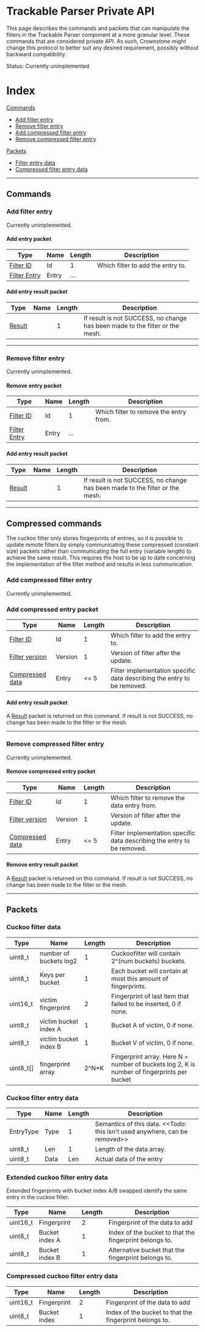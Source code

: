 # Trackable Parser Private API

This page describes the commands and packets that can manipulate the filters in the Trackable Parser component at a more granular level. These commands that are considered private API. As such, Crownstone might change this protocol to better suit any desired requirement, possibly without backward compatibility.

Status: Currently unimplemented

# Index
[Commands](#commands)
- [Add filter entry](#add-filter-entry)
- [Remove filter entry](#remove-filter-entry)
- [Add compressed filter entry](#add-compressed-filter-entry)
- [Remove compressed filter entry](#remove-compressed-filter-entry)

[Packets](#packets) 
- [Filter entry data](#cuckoo-filter-entry-data)
- [Compressed filter entry data](#compressed-cuckoo-filter-entry-data)

*************************************************************************

## Commands

### Add filter entry

Currently unimplemented.

#### Add entry packet

Type | Name | Length | Description
--- | --- | --- | ---
[Filter ID](#filter-id) | Id | 1 | Which filter to add the entry to.
[Filter Entry](#filter-entry-data) | Entry | ... | 

#### Add entry result packet

Type | Name | Length | Description
--- | --- | --- | ---
[Result](#result-code) |  | 1 | If result is not SUCCESS, no change has been made to the filter or the mesh.

*************************************************************************

### Remove filter entry

Currently unimplemented.

#### Remove entry packet

Type | Name | Length | Description
--- | --- | --- | ---
[Filter ID](#filter-id) | Id | 1 | Which filter to remove the entry from.
[Filter Entry](#filter-entry-data) | Entry | ... | 

#### Add entry result packet

Type | Name | Length | Description
--- | --- | --- | ---
[Result](#result-code) |  | 1 | If result is not SUCCESS, no change has been made to the filter or the mesh.

*************************************************************************

## Compressed commands

The cuckoo filter only stores fingerprints of entries, so it is possible to 
update remote filters by simply communicating these compressed (constant size)
packets rather than communicating the full entry (variable length) to achieve
the same result. This requires the host to be up to date concerning the 
implementation of the filter method and results in less communication.

### Add compressed filter entry 

Currently unimplemented.

### Add compressed entry packet

Type | Name | Length | Description
--- | --- | --- | ---
[Filter ID](#filter-id) | Id | 1 | Which filter to add the entry to.
[Filter version](#filter-version) | Version | 1 | Version of filter after the update.
[Compressed data](#compressed-filter-entry-data) | Entry | <= 5 | Filter implementation specific data describing the entry to be removed.


#### Add entry result packet

A [Result](#result-code) packet is returned on this command. If result is not SUCCESS, 
no change has been made to the filter or the mesh.

*************************************************************************

### Remove compressed filter entry

Currently unimplemented.

#### Remove compressed entry packet

Type | Name | Length | Description
--- | --- | --- | ---
[Filter ID](#filter-id) | Id | 1 | Which filter to remove the data entry from.
[Filter version](#filter-version) | Version | 1 | Version of filter after the update.
[Compressed data](#compressed-filter-entry-data) | Entry | <= 5 | Filter implementation specific data describing the entry to be removed.

#### Remove entry result packet

A [Result](#result-code) packet is returned on this command. If result is not SUCCESS, 
no change has been made to the filter or the mesh.

*************************************************************************

## Packets


### Cuckoo filter data

Type | Name | Length | Description
--- | --- | --- | ---
uint8_t | number of buckets log2 | 1 | Cuckoofilter will contain 2^(num buckets) buckets.
uint8_t | Keys per bucket | 1 | Each bucket will contain at most this amount of fingerprints. 
uint16_t | victim fingerprint | 2 | Fingerprint of last item that failed to be inserted, 0 if none.
uint8_t | victim bucket index A | 1 | Bucket A of victim, 0 if none.
uint8_t | victim bucket index B | 1 | Bucket V of victim, 0 if none.
uint8_t[] | fingerprint array | 2^N*K | Fingerprint array. Here N = number of buckets log 2, K is number of fingerprints per bucket


### Cuckoo filter entry data
Type | Name | Length | Description
--- | --- | --- | ---
EntryType | Type | 1 | Semantics of this data. <<Todo: this isn't used anywhere, can be removed>>
uint8_t | Len | 1 | Length of the data array.
uint8_t | Data | Len | Actual data of the entry 


### Extended cuckoo filter entry data
Extended fingerprints with bucket index A/B swapped identify the same entry in the cuckoo filter.

Type | Name | Length | Description
--- | --- | --- | ---
uint16_t | Fingerprint   | 2 | Fingerprint of the data to add
uint8_t | Bucket index A | 1 | Index of the bucket to that the fingerprint belongs to.
uint8_t | Bucket index B | 1 | Alternative bucket that the fingerprint belongs to.


### Compressed cuckoo filter entry data
Type | Name | Length | Description
--- | --- | --- | ---
uint16_t | Fingerprint | 2 | Fingerprint of the data to add
uint8_t | Bucket index | 1 | Index of the bucket to that the fingerprint belongs to.


